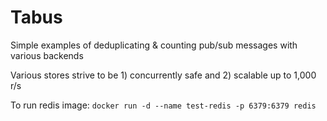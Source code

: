 # Tabus

Simple examples of deduplicating & counting pub/sub messages with various backends

Various stores strive to be 1) concurrently safe and 2) scalable up to 1,000 r/s

To run redis image: `docker run -d --name test-redis -p 6379:6379 redis`